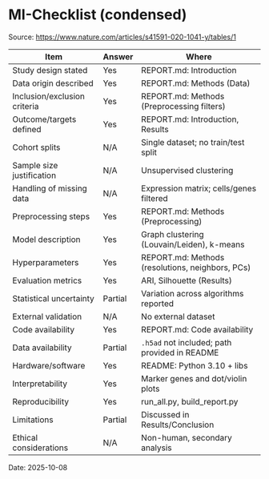 # MI-Checklist (condensed)

Source: https://www.nature.com/articles/s41591-020-1041-y/tables/1

| Item | Answer | Where |
| --- | --- | --- |
| Study design stated | Yes | REPORT.md: Introduction |
| Data origin described | Yes | REPORT.md: Methods (Data) |
| Inclusion/exclusion criteria | Yes | REPORT.md: Methods (Preprocessing filters) |
| Outcome/targets defined | Yes | REPORT.md: Introduction, Results |
| Cohort splits | N/A | Single dataset; no train/test split |
| Sample size justification | N/A | Unsupervised clustering |
| Handling of missing data | N/A | Expression matrix; cells/genes filtered |
| Preprocessing steps | Yes | REPORT.md: Methods (Preprocessing) |
| Model description | Yes | Graph clustering (Louvain/Leiden), k-means |
| Hyperparameters | Yes | REPORT.md: Methods (resolutions, neighbors, PCs) |
| Evaluation metrics | Yes | ARI, Silhouette (Results) |
| Statistical uncertainty | Partial | Variation across algorithms reported |
| External validation | N/A | No external dataset |
| Code availability | Yes | REPORT.md: Code availability |
| Data availability | Partial | `.h5ad` not included; path provided in README |
| Hardware/software | Yes | README: Python 3.10 + libs |
| Interpretability | Yes | Marker genes and dot/violin plots |
| Reproducibility | Yes | run_all.py, build_report.py |
| Limitations | Partial | Discussed in Results/Conclusion |
| Ethical considerations | N/A | Non-human, secondary analysis |

Date: 2025-10-08

